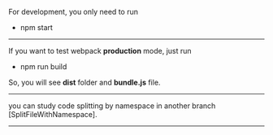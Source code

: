 <p>For development, you only need to run</p>
<ul>
  <li> npm start</li>
</ul>
<hr />
<p>If you want to test webpack <b>production</b> mode, just run</p>
<ul>
  <li>npm run build</li>
</ul>
<p>So, you will see <b>dist</b> folder and <b>bundle.js</b> file.</p>
<hr/>
you can study code splitting by namespace in another branch [SplitFileWithNamespace].
<hr />
